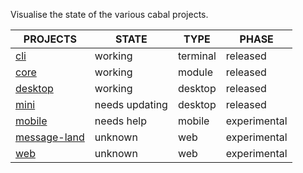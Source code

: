 Visualise the state of the various cabal projects.

|PROJECTS                                                       |STATE          |TYPE        |PHASE           
|---------------------------------------------------------------|---------------|------------|----------------
|[cli](https://github.com/cabal-club/cabal)                     |working        |terminal    |released        
|[core](https://github.com/cabal-club/cabal-core)               |working        |module      |released    
|[desktop](https://github.com/cabal-club/cabal-desktop/)        |working        |desktop     |released     
|[mini](https://github.com/nikolaiwarner/cabal-desktop-mini/)   |needs updating |desktop     |released    
|[mobile](https://github.com/cabal-club/cabal-mobile)           |needs help     |mobile      |experimental       
|[message-land](https://github.com/cabal-club/message-land)     |unknown        |web         |experimental    
|[web](https://github.com/RangerMauve/cabal-web)                |unknown        |web         |experimental    


